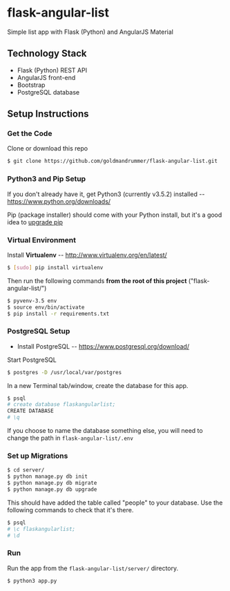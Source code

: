 # flask-angular-list
Simple list app with Flask (Python) and AngularJS Material

## Technology Stack
* Flask (Python) REST API
* AngularJS front-end
* Bootstrap
* PostgreSQL database

## Setup Instructions

### Get the Code
Clone or download this repo

```sh
$ git clone https://github.com/goldmandrummer/flask-angular-list.git
```

### Python3 and Pip Setup
If you don't already have it, get Python3 (currently v3.5.2) installed -- https://www.python.org/downloads/

Pip (package installer) should come with your Python install, but it's a good idea to [upgrade pip](https://pip.pypa.io/en/stable/installing/#upgrading-pip)

### Virtual Environment
Install **Virtualenv** -- http://www.virtualenv.org/en/latest/

```sh
$ [sudo] pip install virtualenv
```

Then run the following commands **from the root of this project** ("flask-angular-list/")

```sh
$ pyvenv-3.5 env
$ source env/bin/activate
$ pip install -r requirements.txt
```

### PostgreSQL Setup
* Install PostgreSQL -- https://www.postgresql.org/download/

Start PostgreSQL

```sh
$ postgres -D /usr/local/var/postgres
```

In a new Terminal tab/window, create the database for this app.

```sh
$ psql
# create database flaskangularlist;
CREATE DATABASE
# \q
```

If you choose to name the database something else, you will need to change the path in ```flask-angular-list/.env```

### Set up Migrations

```sh
$ cd server/
$ python manage.py db init
$ python manage.py db migrate
$ python manage.py db upgrade
```

This should have added the table called "people" to your database. Use the following commands to check that it's there.

```sh
$ psql
# \c flaskangularlist;
# \d
```

### Run

Run the app from the ```flask-angular-list/server/``` directory.

```sh
$ python3 app.py
```
